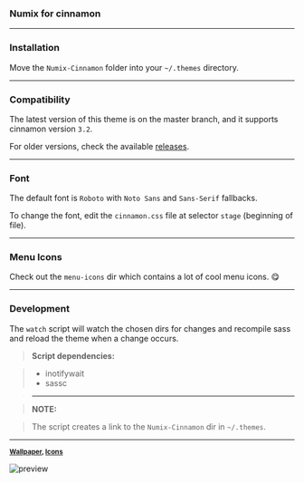 ### Numix for cinnamon

---

### Installation

Move the `Numix-Cinnamon` folder into your `~/.themes` directory.

---

### Compatibility

The latest version of this theme is on the master branch, and it supports
cinnamon version `3.2`.

For older versions, check the available [releases](../../releases).

---

### Font

The default font is `Roboto` with `Noto Sans` and `Sans-Serif` fallbacks.

To change the font, edit the `cinnamon.css` file at selector `stage`
(beginning of file).

---

### Menu Icons

Check out the `menu-icons` dir which contains a lot of cool menu icons. :yum:

---

### Development

The `watch` script will watch the chosen dirs for changes and
recompile sass and reload the theme when a change occurs.

> **Script dependencies:**

> * inotifywait
> * sassc

> ---  

> **NOTE:**  

> The script creates a link to the `Numix-Cinnamon` dir in `~/.themes`.

---

<b><sub> [Wallpaper](hthttp://orig11.deviantart.net/8bdd/f/2017/063/4/8/numix_cinnamon_by_zagortenay333-d6dft70.png), [Icons](https://github.com/moka-project/moka-icon-theme)</sub></b>

![preview](https://i.imgur.com/qu438D3.png)
